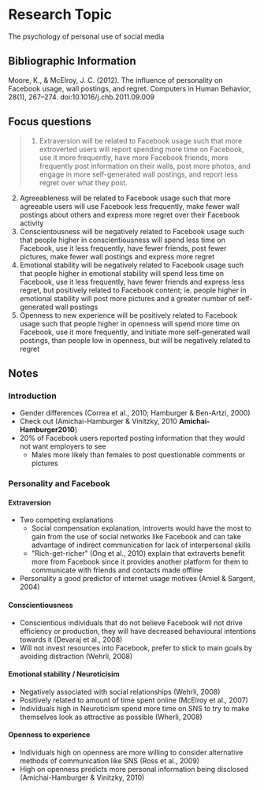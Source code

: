 # Research Topic

The psychology of personal use of social media

## Bibliographic Information

Moore, K., & McElroy, J. C. (2012). The influence of personality on Facebook usage, wall postings, and regret. Computers in Human Behavior, 28(1), 267–274. doi:10.1016/j.chb.2011.09.009

## Focus questions

>1. Extraversion will be related to Facebook usage such that more extroverted users will report spending more time on Facebook, use it more frequently, have more Facebook friends, more frequently post information on their walls, post more photos, and engage in more self-generated wall postings, and report less regret over what they post.
2. Agreeableness will be related to Facebook usage such that more agreeable users will use Facebook less frequently, make fewer wall postings about others and express more regret over their Facebook activity
3. Conscientousness will be negatively related to Facebook usage such that people higher in conscientiousness will spend less time on Facebook, use it less frequently, have fewer friends, post fewer pictures, make fewer wall postings and express more regret
4. Emotional stability will be negatively related to Facebook usage such that people higher in emotional stability will spend less time on Facebook, use it less frequently, have fewer friends and express less regret, but positively related to Facebook content; ie. people higher in emotional stability will post more pictures and a greater number of self-generated wall postings
5. Openness to new experience will be positively related to Facebook usage such that people higher in openness will spend more time on Facebook, use it more frequently, and initiate more self-generated wall postings, than people low in openness, but will be negatively related to regret


## Notes

### Introduction

- Gender differences (Correa et al., 2010; Hamburger & Ben-Artzi, 2000)
- Check out (Amichai-Hamburger & Vinitzky, 2010 **Amichai-Hamburger2010**)
- 20% of Facebook users reported posting information that they would not want employers to see
	- Males more likely than females to post questionable comments or pictures

### Personality and Facebook

#### Extraversion

- Two competing explanations
	- Social compensation explanation, introverts would have the most to gain from the use of social networks like Facebook and can take advantage of indirect communication for lack of interpersonal skills
	- "Rich-get-richer" (Ong et al., 2010) explain that extraverts benefit more from Facebook since it provides another platform for them to communicate with friends and contacts made offline
- Personality a good predictor of internet usage motives (Amiel & Sargent, 2004)

#### Conscientiousness

- Conscientious individuals that do not believe Facebook will not drive efficiency or production, they will have decreased behavioural intentions towards it (Devaraj et al., 2008)
- Will not invest resources into Facebook, prefer to stick to main goals by avoiding distraction (Wehrli, 2008)

#### Emotional stability / Neuroticisim

- Negatively associated with social relationships (Wehrli, 2008)
- Positively related to amount of time spent online (McElroy et al., 2007)
- Individuals high in Neuroticism spend more time on SNS to try to make themselves look as attractive as possible (Wherli, 2008)

#### Openness to experience

- Individuals high on openness are more willing to consider alternative methods of communication like SNS (Ross et al., 2009)
- High on openness predicts more personal information being disclosed (Amichai-Hamburger & Vinitzky, 2010)
